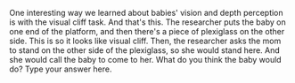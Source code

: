 One interesting way we learned about babies' vision and depth perception is
with the visual cliff task. And that's this. The researcher puts the baby on
one end of the platform, and then there's a piece of plexiglass on the other
side. This is so it looks like visual cliff. Then, the researcher asks the mom
to stand on the other side of the plexiglass, so she would stand here. And she
would call the baby to come to her. What do you think the baby would do? Type
your answer here.
